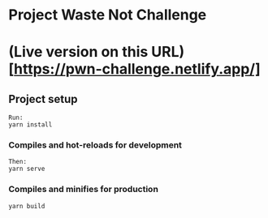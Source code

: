 # Project Waste Not Challenge

# (Live version on this URL)[https://pwn-challenge.netlify.app/]

## Project setup
```
Run:
yarn install
```

### Compiles and hot-reloads for development
```
Then: 
yarn serve
```

### Compiles and minifies for production
```
yarn build
```
